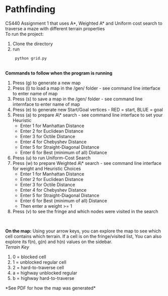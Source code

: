# Pathfinding
CS440 Assignment 1 that uses A\*, Weighted A\* and Uniform cost search to traverse a maze with different terrain properties
<br>
To run the project:<br>
1) Clone the directory<br>
2) run <pre><code> python grid.py </pre></code>
<br>
<b> Commands to follow when the program is running </b>
<ol>
  <li>Press (g) to generate a new map</li>
  <li>Press (l) to load a map in the /gen/ folder - see command line interface to enter name of map</li>
  <li>Press (s) to save a map in the /gen/ folder - see command line internface to enter name of map</li>
  <li>Press (e) to generate new Start/Goal vertices - RED = start, BLUE = goal</li>
  <li>Press (a) to prepare A\* search - see command line interface to set your Heuristic
    <ul>
    <li>Enter 1 for Manhattan Distance</li>
    <li>Enter 2 for Euclidean Distance</li>
    <li>Enter 3 for Octile Distance</li>
    <li>Enter 4 for Chebyshev Distance</li>
    <li>Enter 5 for Straight-Diagonal Distance</li>
    <li>Enter 6 for Best (minimum of all) Distance</li>
    </ul>
  </li>
  <li>Press (u) to run Uniform-Cost Search</li>
  <li>Press (w) to prepare Weighted A\* search - see command line interface for weight and Heuristic Choices
   <ul>
      <li>Enter 1 for Manhattan Distance</li>
      <li>Enter 2 for Euclidean Distance</li>
      <li>Enter 3 for Octile Distance</li>
      <li>Enter 4 for Chebyshev Distance</li>
      <li>Enter 5 for Straight-Diagonal Distance</li>
      <li>Enter 6 for Best (minimum of all) Distance</li>
      <li>Then enter a weight >= 1</li>
   </ul>
  </li>
  <li>Press (v) to see the fringe and which nodes were visited in the search</li>
  </ol>
<br>

<b>On the map:</b>
Using your arrow keys, you can explore the map to see which cell contains which terrain. If a cell is on the fringe/visited list,
You can also explore its f(n), g(n) and h(n) values on the sidebar.<br>
<i>Terrain Key</i>
<ol>
  <li>0 = blocked cell</li>
  <li>1 = unblocked regular cell</li>
  <li>2 = hard-to-traverse cell</li>
  <li>a = highway unblocked regular</li>
  <li>b = highway hard-to-traverse</li>
</ol>
*See PDF for how the map was generated*


  

  
